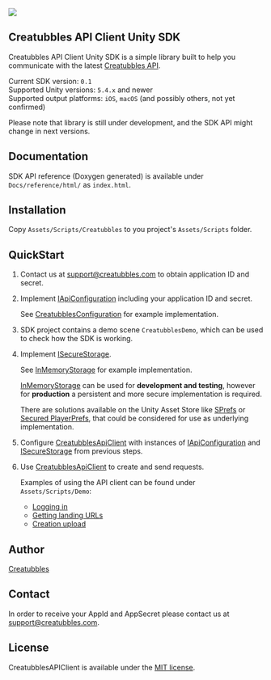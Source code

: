 [![](https://stateoftheart.creatubbles.com/wp-content/uploads/2015/01/ctb_home_logo.png)](https://www.creatubbles.com/)

## Creatubbles API Client Unity SDK
Creatubbles API Client Unity SDK is a simple library built to help you communicate with the latest [Creatubbles API](https://stateoftheart.creatubbles.com/api/).

Current SDK version: `0.1`  
Supported Unity versions: `5.4.x` and newer  
Supported output platforms: `iOS`, `macOS` (and possibly others, not yet confirmed)

Please note that library is still under development, and the SDK API might change in next versions.

## Documentation
SDK API reference (Doxygen generated) is available under `Docs/reference/html/` as `index.html`.

## Installation
Copy  `Assets/Scripts/Creatubbles` to you project's `Assets/Scripts` folder.

## QuickStart
1. Contact us at <support@creatubbles.com> to obtain application ID and secret.

2. Implement [IApiConfiguration](https://github.com/creatubbles/ctb-api-unity/blob/master/Assets/Scripts/Creatubbles/Api/IApiConfiguration.cs) including your application ID and secret.

    See [CreatubblesConfiguration](https://github.com/creatubbles/ctb-api-unity/blob/master/Assets/Scripts/Demo/CreatubblesConfiguration.cs) for example implementation.

3. SDK project contains a demo scene `CreatubblesDemo`, which can be used to check how the SDK is working.

4. Implement [ISecureStorage](https://github.com/creatubbles/ctb-api-unity/blob/master/Assets/Scripts/Creatubbles/Api/Storage/ISecureStorage.cs).

    See [InMemoryStorage](https://github.com/creatubbles/ctb-api-unity/blob/master/Assets/Scripts/Creatubbles/Api/Storage/InMemoryStorage.cs) for example implementation.

    [InMemoryStorage](https://github.com/creatubbles/ctb-api-unity/blob/master/Assets/Scripts/Creatubbles/Api/Storage/InMemoryStorage.cs) can be used for **development and testing**, however for **production** a persistent and more secure implementation is required.

    There are solutions available on the Unity Asset Store like [SPrefs](https://www.assetstore.unity3d.com/en/#!/content/56051) or [Secured PlayerPrefs](https://www.assetstore.unity3d.com/en/#!/content/32357), that could be considered for use as underlying implementation.

5. Configure [CreatubblesApiClient](https://github.com/creatubbles/ctb-api-unity/blob/master/Assets/Scripts/Creatubbles/Api/CreatubblesApiClient) with instances of [IApiConfiguration](https://github.com/creatubbles/ctb-api-unity/blob/master/Assets/Scripts/Creatubbles/Api/IApiConfiguration.cs) and [ISecureStorage](https://github.com/creatubbles/ctb-api-unity/blob/master/Assets/Scripts/Creatubbles/Api/Storage/ISecureStorage.cs) from previous steps.

6. Use [CreatubblesApiClient](https://github.com/creatubbles/ctb-api-unity/blob/master/Assets/Scripts/Creatubbles/Api/CreatubblesApiClient) to create and send requests.

    Examples of using the API client can be found under `Assets/Scripts/Demo`:
    * [Logging in](https://github.com/creatubbles/ctb-api-unity/blob/master/Assets/Scripts/Demo/LogInDemo.cs)
    * [Getting landing URLs](https://github.com/creatubbles/ctb-api-unity/blob/master/Assets/Scripts/Demo/LandingUrlsDemo.cs)
    * [Creation upload](https://github.com/creatubbles/ctb-api-unity/blob/master/Assets/Scripts/Demo/UploadDemo.cs)

## Author
[Creatubbles](https://www.creatubbles.com/)

## Contact
In order to receive your AppId and AppSecret please contact us at <support@creatubbles.com>.

## License
CreatubblesAPIClient is available under the [MIT license](https://github.com/creatubbles/ctb-api-unity/blob/master/LICENSE.md).
